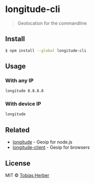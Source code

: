 # longitude-cli

> Geolocation for the commandline

## Install

```bash
$ npm install --global longitude-cli
```

## Usage
### With any IP
```bash
longitude 8.8.8.8
```

### With device IP
```bash
longitude
```

## Related
- [longitude](https://github.com/tobihrbr/longitude) - Geoip for node.js
- [longitude-client](https://github.com/tobihrbr/longitude-client) - Geoip for browsers

## License

MIT © [Tobias Herber](https://tobihrbr.com)
